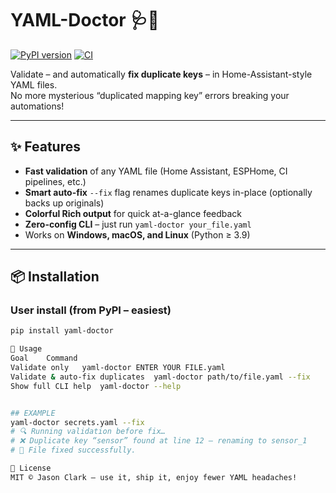# YAML-Doctor 🩺📄  
[![PyPI version](https://badge.fury.io/py/yaml-doctor.svg)](https://pypi.org/project/yaml-doctor/)
[![CI](https://github.com/thisguy022/yaml-doctor/actions/workflows/ci.yml/badge.svg)](https://github.com/thisguy022/yaml-doctor/actions/workflows/ci.yml)

Validate – and automatically **fix duplicate keys** – in Home-Assistant-style YAML files.  
No more mysterious “duplicated mapping key” errors breaking your automations!

---

## ✨ Features
- **Fast validation** of any YAML file (Home Assistant, ESPHome, CI pipelines, etc.)
- **Smart auto-fix** `--fix` flag renames duplicate keys in-place (optionally backs up originals)
- **Colorful Rich output** for quick at-a-glance feedback
- **Zero-config CLI** – just run `yaml-doctor your_file.yaml`
- Works on **Windows, macOS, and Linux** (Python ≥ 3.9)

---

## 📦 Installation

### User install (from PyPI – easiest)

```bash
pip install yaml-doctor

🚀 Usage
Goal	Command
Validate only	yaml-doctor ENTER YOUR FILE.yaml
Validate & auto-fix duplicates	yaml-doctor path/to/file.yaml --fix
Show full CLI help	yaml-doctor --help


## EXAMPLE
yaml-doctor secrets.yaml --fix
# 🔍 Running validation before fix…
# ❌ Duplicate key “sensor” found at line 12 – renaming to sensor_1
# 🎉 File fixed successfully.

📄 License
MIT © Jason Clark – use it, ship it, enjoy fewer YAML headaches!


